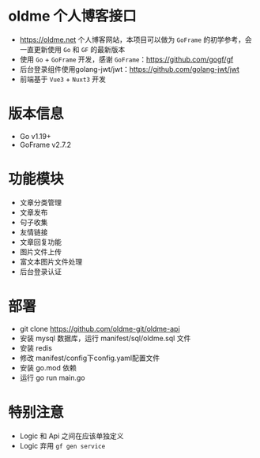 # oldme 个人博客接口
- https://oldme.net 个人博客网站，本项目可以做为 `GoFrame` 的初学参考，会一直更新使用 `Go` 和 `GF` 的最新版本
- 使用 `Go` + `GoFrame` 开发，感谢 `GoFrame`：https://github.com/gogf/gf
- 后台登录组件使用golang-jwt/jwt：https://github.com/golang-jwt/jwt
- 前端基于 `Vue3` + `Nuxt3` 开发

# 版本信息
- Go v1.19+  
- GoFrame v2.7.2

# 功能模块
- 文章分类管理
- 文章发布
- 句子收集
- 友情链接
- 文章回复功能
- 图片文件上传
- 富文本图片文件处理
- 后台登录认证

# 部署
- git clone https://github.com/oldme-git/oldme-api
- 安装 mysql 数据库，运行 manifest/sql/oldme.sql 文件
- 安装 redis
- 修改 manifest/config下config.yaml配置文件
- 安装 go.mod 依赖
- 运行 go run main.go

# 特别注意
- Logic 和 Api 之间在应该单独定义
- Logic 弃用 `gf gen service`